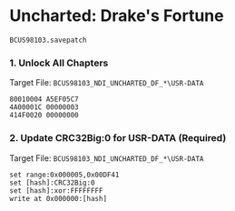 #  Uncharted: Drake's Fortune 

`BCUS98103.savepatch`

### 1. Unlock All Chapters

Target File: `BCUS98103_NDI_UNCHARTED_DF_*\USR-DATA`

```
80010004 A5EF05C7
4A00001C 00000003
414F0020 00000000
```

### 2. Update CRC32Big:0 for USR-DATA (Required)

Target File: `BCUS98103_NDI_UNCHARTED_DF_*\USR-DATA`

```
set range:0x000005,0x00DF41
set [hash]:CRC32Big:0
set [hash]:xor:FFFFFFFF
write at 0x000000:[hash]
```

